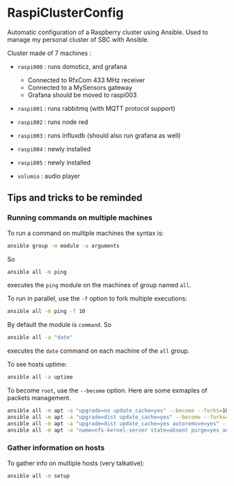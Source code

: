 # RaspiClusterConfig

Automatic configuration of a Raspberry cluster using Ansible.
Used to manage my personal cluster of SBC with Ansible.

Cluster made of 7 machines :

* `raspi000` : runs domoticz, and grafana
  * Connected to RfxCom 433 MHz receiver
  * Connected to a MySensors gateway
  * Grafana should be moved to raspi003
* `raspi001` : runs rabbitmq (with MQTT protocol support)
* `raspi002` : runs node red
* `raspi003` : runs influxdb (should also run grafana as well)
* `raspi004` : newly installed
* `raspi005` : newly installed

* `volumio` : audio player

## Tips and tricks to be reminded

### Running commands on multiple machines

To run a command on multiple machines the syntax is:

```bash
ansible group -m module -a arguments
```

So

```bash
ansible all -m ping
```

executes the `ping` module on the machines of group named `all`.

To run in parallel, use the `-f` option to fork multiple executions:

```bash
ansible all -m ping -f 10
```

By default the module is `command`. So

```bash
ansible all -a "date"
```

executes the `date` command on each machine of the `all` group.

To see hosts uptime:

```bash
ansible all -a uptime
```

To become `root`, use the `--become` option. Here are some exmaples of packets management.

```bash
ansible all -m apt -a "upgrade=no update_cache=yes" --become --forks=10
ansible all -m apt -a "upgrade=dist update_cache=yes" --become --forks=10
ansible all -m apt -a "upgrade=dist update_cache=yes autoremove=yes" --become --forks=10
ansible all -m apt -a "name=nfs-kernel-server state=absent purge=yes autoremove=yes" --become --forks=10
```

### Gather information on hosts

To gather info on multiple hosts (very talkative):

```bash
ansible all -m setup
```
